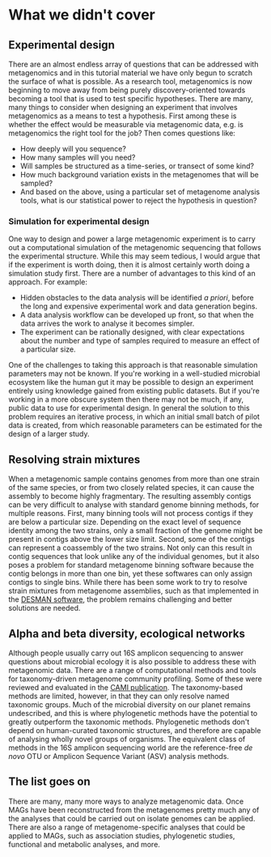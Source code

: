 # What we didn't cover

## Experimental design

There are an almost endless array of questions that can be addressed with metagenomics and in this tutorial material we have only begun to scratch the surface of what is possible.
As a research tool, metagenomics is now beginning to move away from being purely discovery-oriented towards becoming a tool that is used to test specific hypotheses.
There are many, many things to consider when designing an experiment that involves metagenomics as a means to test a hypothesis.
First among these is whether the effect would be measurable via metagenomic data, e.g. is metagenomics the right tool for the job?
Then comes questions like:
* How deeply will you sequence?
* How many samples will you need?
* Will samples be structured as a time-series, or transect of some kind?
* How much background variation exists in the metagenomes that will be sampled?
* And based on the above, using a particular set of metagenome analysis tools, what is our statistical power to reject the hypothesis in question?

### Simulation for experimental design

One way to design and power a large metagenomic experiment is to carry out a computational simulation of the metagenomic sequencing that follows the experimental structure.
While this may seem tedious, I would argue that if the experiment is worth doing, then it is almost certainly worth doing a simulation study first.
There are a number of advantages to this kind of an approach.
For example:
* Hidden obstacles to the data analysis will be identified _a priori_, before the long and expensive experimental work and data generation begins.
* A data analysis workflow can be developed up front, so that when the data arrives the work to analyse it becomes simpler.
* The experiment can be rationally designed, with clear expectations about the number and type of samples required to measure an effect of a particular size.

One of the challenges to taking this approach is that reasonable simulation parameters may not be known.
If you're working in a well-studied microbial ecosystem like the human gut it may be possible to design an experiment entirely using knowledge gained from existing public datasets.
But if you're working in a more obscure system then there may not be much, if any, public data to use for experimental design.
In general the solution to this problem requires an iterative process, in which an initial small batch of pilot data is created, from which reasonable parameters can be estimated for the design of a larger study.

## Resolving strain mixtures

When a metagenomic sample contains genomes from more than one strain of the same species, or from two closely related species, it can cause the assembly to become highly fragmentary. 
The resulting assembly contigs can be very difficult to analyse with standard genome binning methods, for multiple reasons.
First, many binning tools will not process contigs if they are below a particular size.
Depending on the exact level of sequence identity among the two strains, only a small fraction of the genome might be present in contigs above the lower size limit.
Second, some of the contigs can represent a coassembly of the two strains.
Not only can this result in contig sequences that look unlike any of the individual genomes, but it also poses a problem for standard metagenome binning software because the contig belongs in more than one bin, yet these softwares can only assign contigs to single bins.
While there has been some work to try to resolve strain mixtures from metagenome assemblies, such as that implemented in the [DESMAN software](https://www.ncbi.nlm.nih.gov/pubmed/28934976), the problem remains challenging and better solutions are needed.

## Alpha and beta diversity, ecological networks

Although people usually carry out 16S amplicon sequencing to answer questions about microbial ecology it is also possible to address these with metagenomic data.
There are a range of computational methods and tools for taxonomy-driven metagenome community profiling.
Some of these were reviewed and evaluated in the [CAMI publication](https://www.nature.com/articles/nmeth.4458).
The taxonomy-based methods are limited, however, in that they can only resolve named taxonomic groups.
Much of the microbial diversity on our planet remains undescribed, and this is where phylogenetic methods have the potential to greatly outperform the taxonomic methods.
Phylogenetic methods don't depend on human-curated taxonomic structures, and therefore are capable of analysing wholly novel groups of organisms.
The equivalent class of methods in the 16S amplicon sequencing world are the reference-free _de novo_ OTU or Amplicon Sequence Variant (ASV) analysis methods.

## The list goes on

There are many, many more ways to analyze metagenomic data. 
Once MAGs have been reconstructed from the metagenomes pretty much any of the analyses that could be carried out on isolate genomes can be applied.
There are also a range of metagenome-specific analyses that could be applied to MAGs, such as association studies, phylogenetic studies, functional and metabolic analyses, and more.

